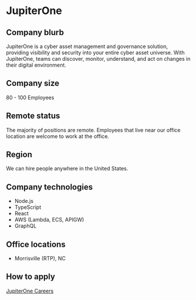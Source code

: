 # JupiterOne

## Company blurb

JupiterOne is a cyber asset management and governance solution, providing visibility and security into your entire cyber asset universe. With JupiterOne, teams can discover, monitor, understand, and act on changes in their digital environment.

## Company size

80 - 100 Employees

## Remote status

The majority of positions are remote. Employees that live near our office location are welcome to work at the office.

## Region

We can hire people anywhere in the United States.

## Company technologies

- Node.js
- TypeScript
- React
- AWS (Lambda, ECS, APIGW)
- GraphQL

## Office locations

- Morrisville (RTP), NC

## How to apply

[JupiterOne Careers](https://www.jupiterone.com/careers/)
